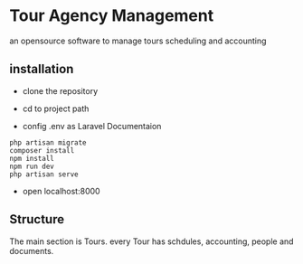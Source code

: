 # Tour Agency Management

an opensource software to manage tours  scheduling and accounting

## installation

* clone the repository

* cd to project path

* config .env as Laravel Documentaion

```shell
php artisan migrate
composer install
npm install
npm run dev
php artisan serve
```

* open localhost:8000

## Structure

The main section is Tours. every Tour has schdules, accounting, people and documents.
